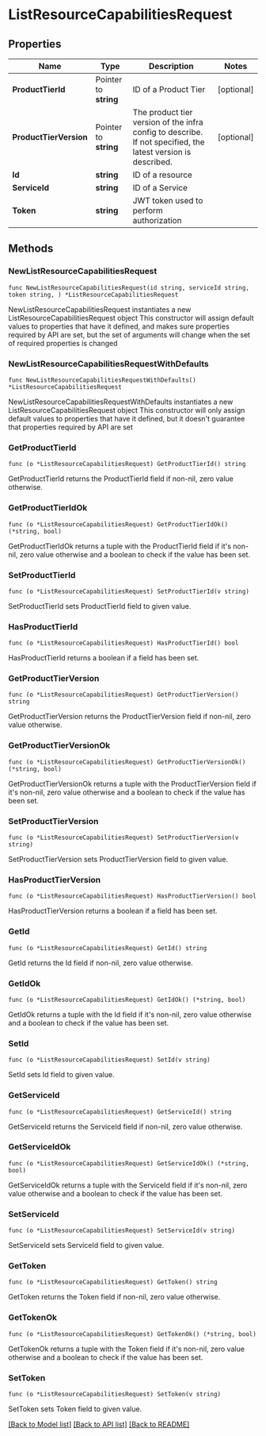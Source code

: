 # ListResourceCapabilitiesRequest

## Properties

Name | Type | Description | Notes
------------ | ------------- | ------------- | -------------
**ProductTierId** | Pointer to **string** | ID of a Product Tier | [optional] 
**ProductTierVersion** | Pointer to **string** | The product tier version of the infra config to describe. If not specified, the latest version is described. | [optional] 
**Id** | **string** | ID of a resource | 
**ServiceId** | **string** | ID of a Service | 
**Token** | **string** | JWT token used to perform authorization | 

## Methods

### NewListResourceCapabilitiesRequest

`func NewListResourceCapabilitiesRequest(id string, serviceId string, token string, ) *ListResourceCapabilitiesRequest`

NewListResourceCapabilitiesRequest instantiates a new ListResourceCapabilitiesRequest object
This constructor will assign default values to properties that have it defined,
and makes sure properties required by API are set, but the set of arguments
will change when the set of required properties is changed

### NewListResourceCapabilitiesRequestWithDefaults

`func NewListResourceCapabilitiesRequestWithDefaults() *ListResourceCapabilitiesRequest`

NewListResourceCapabilitiesRequestWithDefaults instantiates a new ListResourceCapabilitiesRequest object
This constructor will only assign default values to properties that have it defined,
but it doesn't guarantee that properties required by API are set

### GetProductTierId

`func (o *ListResourceCapabilitiesRequest) GetProductTierId() string`

GetProductTierId returns the ProductTierId field if non-nil, zero value otherwise.

### GetProductTierIdOk

`func (o *ListResourceCapabilitiesRequest) GetProductTierIdOk() (*string, bool)`

GetProductTierIdOk returns a tuple with the ProductTierId field if it's non-nil, zero value otherwise
and a boolean to check if the value has been set.

### SetProductTierId

`func (o *ListResourceCapabilitiesRequest) SetProductTierId(v string)`

SetProductTierId sets ProductTierId field to given value.

### HasProductTierId

`func (o *ListResourceCapabilitiesRequest) HasProductTierId() bool`

HasProductTierId returns a boolean if a field has been set.

### GetProductTierVersion

`func (o *ListResourceCapabilitiesRequest) GetProductTierVersion() string`

GetProductTierVersion returns the ProductTierVersion field if non-nil, zero value otherwise.

### GetProductTierVersionOk

`func (o *ListResourceCapabilitiesRequest) GetProductTierVersionOk() (*string, bool)`

GetProductTierVersionOk returns a tuple with the ProductTierVersion field if it's non-nil, zero value otherwise
and a boolean to check if the value has been set.

### SetProductTierVersion

`func (o *ListResourceCapabilitiesRequest) SetProductTierVersion(v string)`

SetProductTierVersion sets ProductTierVersion field to given value.

### HasProductTierVersion

`func (o *ListResourceCapabilitiesRequest) HasProductTierVersion() bool`

HasProductTierVersion returns a boolean if a field has been set.

### GetId

`func (o *ListResourceCapabilitiesRequest) GetId() string`

GetId returns the Id field if non-nil, zero value otherwise.

### GetIdOk

`func (o *ListResourceCapabilitiesRequest) GetIdOk() (*string, bool)`

GetIdOk returns a tuple with the Id field if it's non-nil, zero value otherwise
and a boolean to check if the value has been set.

### SetId

`func (o *ListResourceCapabilitiesRequest) SetId(v string)`

SetId sets Id field to given value.


### GetServiceId

`func (o *ListResourceCapabilitiesRequest) GetServiceId() string`

GetServiceId returns the ServiceId field if non-nil, zero value otherwise.

### GetServiceIdOk

`func (o *ListResourceCapabilitiesRequest) GetServiceIdOk() (*string, bool)`

GetServiceIdOk returns a tuple with the ServiceId field if it's non-nil, zero value otherwise
and a boolean to check if the value has been set.

### SetServiceId

`func (o *ListResourceCapabilitiesRequest) SetServiceId(v string)`

SetServiceId sets ServiceId field to given value.


### GetToken

`func (o *ListResourceCapabilitiesRequest) GetToken() string`

GetToken returns the Token field if non-nil, zero value otherwise.

### GetTokenOk

`func (o *ListResourceCapabilitiesRequest) GetTokenOk() (*string, bool)`

GetTokenOk returns a tuple with the Token field if it's non-nil, zero value otherwise
and a boolean to check if the value has been set.

### SetToken

`func (o *ListResourceCapabilitiesRequest) SetToken(v string)`

SetToken sets Token field to given value.



[[Back to Model list]](../README.md#documentation-for-models) [[Back to API list]](../README.md#documentation-for-api-endpoints) [[Back to README]](../README.md)


